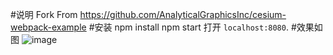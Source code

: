 #说明
	Fork From https://github.com/AnalyticalGraphicsInc/cesium-webpack-example
#安装
	npm install
	npm start
	打开 `localhost:8080`.
#效果如图
![image](https://user-images.githubusercontent.com/20126997/70115488-cab73380-169a-11ea-9267-ecc0ac9bee0d.png)
